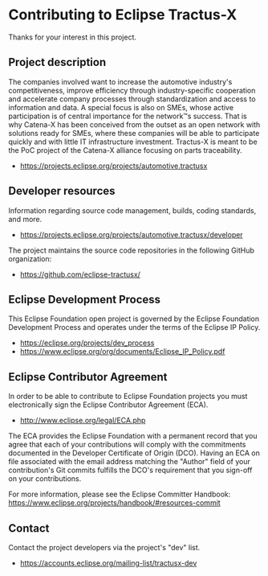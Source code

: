 # Contributing to Eclipse Tractus-X

Thanks for your interest in this project.

## Project description

The companies involved want to increase the automotive industry's competitiveness, improve efficiency through
industry-specific cooperation and accelerate company processes through standardization and access to information and
data. A special focus is also on SMEs, whose active participation is of central importance for the network™s success.
That is why Catena-X has been conceived from the outset as an open network with solutions ready for SMEs, where these
companies will be able to participate quickly and with little IT infrastructure investment. Tractus-X is meant to be the
PoC project of the Catena-X alliance focusing on parts traceability.

* https://projects.eclipse.org/projects/automotive.tractusx

## Developer resources

Information regarding source code management, builds, coding standards, and more.

* https://projects.eclipse.org/projects/automotive.tractusx/developer

The project maintains the source code repositories in the following GitHub organization:

* https://github.com/eclipse-tractusx/

## Eclipse Development Process

This Eclipse Foundation open project is governed by the Eclipse Foundation Development Process and operates under the
terms of the Eclipse IP Policy.

* https://eclipse.org/projects/dev_process
* https://www.eclipse.org/org/documents/Eclipse_IP_Policy.pdf

## Eclipse Contributor Agreement

In order to be able to contribute to Eclipse Foundation projects you must electronically sign the Eclipse Contributor
Agreement (ECA).

* http://www.eclipse.org/legal/ECA.php

The ECA provides the Eclipse Foundation with a permanent record that you agree that each of your contributions will
comply with the commitments documented in the Developer Certificate of Origin (DCO). Having an ECA on file associated
with the email address matching the "Author" field of your contribution's Git commits fulfills the DCO's requirement
that you sign-off on your contributions.

For more information, please see the Eclipse Committer Handbook:
https://www.eclipse.org/projects/handbook/#resources-commit

## Contact

Contact the project developers via the project's "dev" list.

* https://accounts.eclipse.org/mailing-list/tractusx-dev